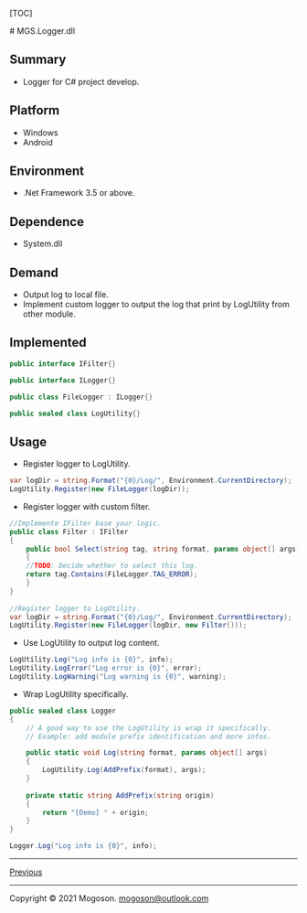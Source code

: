 [TOC]

﻿# MGS.Logger.dll

## Summary
- Logger for C# project develop.

## Platform

- Windows
- Android

## Environment
- .Net Framework 3.5 or above.

## Dependence
- System.dll

## Demand
- Output log to local file.
- Implement custom logger to output the log that print by LogUtility from other module.

## Implemented

```C#
public interface IFilter{}

public interface ILogger{}

public class FileLogger : ILogger{}

public sealed class LogUtility{}
```



## Usage

- Register logger to LogUtility.

```c#
var logDir = string.Format("{0}/Log/", Environment.CurrentDirectory);
LogUtility.Register(new FileLogger(logDir));
```

- Register logger with custom filter.

```C#
//Implemente IFilter base your logic.
public class Filter : IFilter
{
    public bool Select(string tag, string format, params object[] args)
    {
    //TODO: Decide whether to select this log.
    return tag.Contains(FileLogger.TAG_ERROR);
    }
}
  
//Register logger to LogUtility.
var logDir = string.Format("{0}/Log/", Environment.CurrentDirectory);
LogUtility.Register(new FileLogger(logDir, new Filter()));
```

- Use LogUtility to output log content.

```C#
LogUtility.Log("Log info is {0}", info);
LogUtility.LogError("Log error is {0}", error);
LogUtility.LogWarning("Log warning is {0}", warning);
```

- Wrap LogUtility specifically.

```C#
public sealed class Logger
{
    // A good way to use the LogUtility is wrap it specifically.
    // Example: add module prefix identification and more infos.

    public static void Log(string format, params object[] args)
    {
        LogUtility.Log(AddPrefix(format), args);
    }
    
    private static string AddPrefix(string origin)
    {
        return "[Demo] " + origin;
    }
}

Logger.Log("Log info is {0}", info);
```

------

[Previous](../../README.md)

------

Copyright © 2021 Mogoson.	mogoson@outlook.com